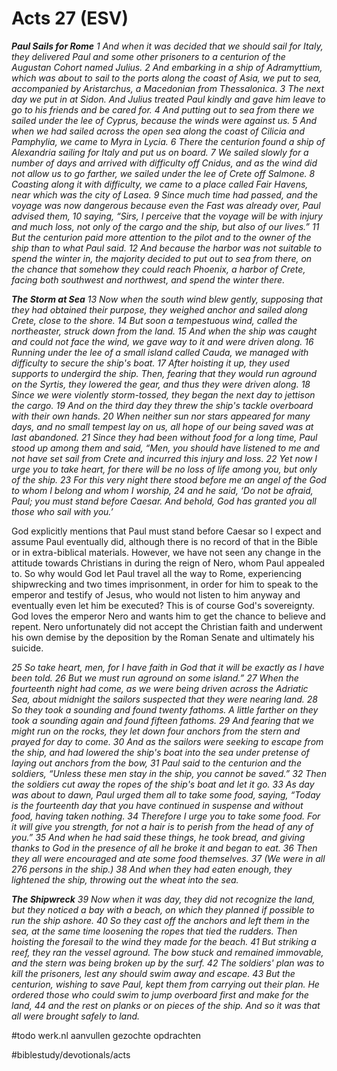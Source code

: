 # Acts 27 (ESV) 
***Paul Sails for Rome***
*1 And when it was decided that we should sail for Italy, they delivered Paul and some other prisoners to a centurion of the Augustan Cohort named Julius. 2 And embarking in a ship of Adramyttium, which was about to sail to the ports along the coast of Asia, we put to sea, accompanied by Aristarchus, a Macedonian from Thessalonica. 3 The next day we put in at Sidon. And Julius treated Paul kindly and gave him leave to go to his friends and be cared for. 4 And putting out to sea from there we sailed under the lee of Cyprus, because the winds were against us. 5 And when we had sailed across the open sea along the coast of Cilicia and Pamphylia, we came to Myra in Lycia. 6 There the centurion found a ship of Alexandria sailing for Italy and put us on board. 7 We sailed slowly for a number of days and arrived with difficulty off Cnidus, and as the wind did not allow us to go farther, we sailed under the lee of Crete off Salmone. 8 Coasting along it with difficulty, we came to a place called Fair Havens, near which was the city of Lasea.*
*9 Since much time had passed, and the voyage was now dangerous because even the Fast was already over, Paul advised them, 10 saying, “Sirs, I perceive that the voyage will be with injury and much loss, not only of the cargo and the ship, but also of our lives.” 11 But the centurion paid more attention to the pilot and to the owner of the ship than to what Paul said. 12 And because the harbor was not suitable to spend the winter in, the majority decided to put out to sea from there, on the chance that somehow they could reach Phoenix, a harbor of Crete, facing both southwest and northwest, and spend the winter there.*

***The Storm at Sea***
*13 Now when the south wind blew gently, supposing that they had obtained their purpose, they weighed anchor and sailed along Crete, close to the shore. 14 But soon a tempestuous wind, called the northeaster, struck down from the land. 15 And when the ship was caught and could not face the wind, we gave way to it and were driven along. 16 Running under the lee of a small island called Cauda, we managed with difficulty to secure the ship's boat. 17 After hoisting it up, they used supports to undergird the ship. Then, fearing that they would run aground on the Syrtis, they lowered the gear, and thus they were driven along. 18 Since we were violently storm-tossed, they began the next day to jettison the cargo. 19 And on the third day they threw the ship's tackle overboard with their own hands. 20 When neither sun nor stars appeared for many days, and no small tempest lay on us, all hope of our being saved was at last abandoned.*
*21 Since they had been without food for a long time, Paul stood up among them and said, “Men, you should have listened to me and not have set sail from Crete and incurred this injury and loss. 22 Yet now I urge you to take heart, for there will be no loss of life among you, but only of the ship. 23 For this very night there stood before me an angel of the God to whom I belong and whom I worship, 24 and he said, ‘Do not be afraid, Paul; you must stand before Caesar. And behold, God has granted you all those who sail with you.’*

God explicitly mentions that Paul must stand before Caesar so I expect and assume Paul eventually did, although there is no record of that in the Bible or in extra-biblical materials. However, we have not seen any change in the attitude towards Christians in during the reign of Nero, whom Paul appealed to. 
So why would God let Paul travel all the way to Rome, experiencing shipwrecking and two times imprisonment, in order for him to speak to the emperor and testify of Jesus, who would not listen to him anyway and eventually even let him be executed? This is of course God's sovereignty. God loves the emperor Nero and wants him to get the chance to believe and repent. Nero unfortunately did not accept the Christian faith and underwent his own demise by the deposition by the Roman Senate and ultimately his suicide. 

*25 So take heart, men, for I have faith in God that it will be exactly as I have been told. 26 But we must run aground on some island.”*
*27 When the fourteenth night had come, as we were being driven across the Adriatic Sea, about midnight the sailors suspected that they were nearing land. 28 So they took a sounding and found twenty fathoms. A little farther on they took a sounding again and found fifteen fathoms. 29 And fearing that we might run on the rocks, they let down four anchors from the stern and prayed for day to come. 30 And as the sailors were seeking to escape from the ship, and had lowered the ship's boat into the sea under pretense of laying out anchors from the bow, 31 Paul said to the centurion and the soldiers, “Unless these men stay in the ship, you cannot be saved.” 32 Then the soldiers cut away the ropes of the ship's boat and let it go.*
*33 As day was about to dawn, Paul urged them all to take some food, saying, “Today is the fourteenth day that you have continued in suspense and without food, having taken nothing. 34 Therefore I urge you to take some food. For it will give you strength, for not a hair is to perish from the head of any of you.” 35 And when he had said these things, he took bread, and giving thanks to God in the presence of all he broke it and began to eat. 36 Then they all were encouraged and ate some food themselves. 37 (We were in all 276 persons in the ship.) 38 And when they had eaten enough, they lightened the ship, throwing out the wheat into the sea.*

***The Shipwreck***
*39 Now when it was day, they did not recognize the land, but they noticed a bay with a beach, on which they planned if possible to run the ship ashore. 40 So they cast off the anchors and left them in the sea, at the same time loosening the ropes that tied the rudders. Then hoisting the foresail to the wind they made for the beach. 41 But striking a reef, they ran the vessel aground. The bow stuck and remained immovable, and the stern was being broken up by the surf. 42 The soldiers' plan was to kill the prisoners, lest any should swim away and escape. 43 But the centurion, wishing to save Paul, kept them from carrying out their plan. He ordered those who could swim to jump overboard first and make for the land, 44 and the rest on planks or on pieces of the ship. And so it was that all were brought safely to land.*

#todo werk.nl aanvullen gezochte opdrachten

#biblestudy/devotionals/acts